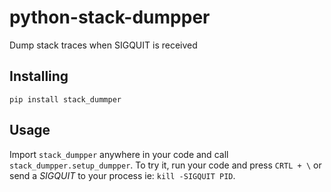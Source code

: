 # python-stack-dumpper
Dump stack traces when SIGQUIT is received

## Installing
`pip install stack_dummper`

## Usage
Import `stack_dumpper` anywhere in your code and call `stack_dumpper.setup_dumpper`.
To try it, run your code and press `CRTL + \` or send a *SIGQUIT* to your process ie: `kill -SIGQUIT PID`.
